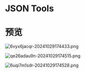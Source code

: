 # JSON Tools

# 预览
![6vyx6jacqr-20241029174433.png](https://minio.kl.do/default/files/6vyx6jacqr-20241029174433.png)

![qe26adau9n-20241029174515.png](https://minio.kl.do/default/files/qe26adau9n-20241029174515.png)

![6uqi7m1sdr-20241029174528.png](https://minio.kl.do/default/files/6uqi7m1sdr-20241029174528.png)
